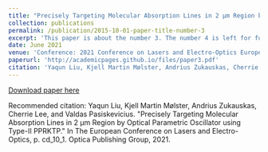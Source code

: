 ```yaml
---
title: "Precisely Targeting Molecular Absorption Lines in 2 μm Region by Optical Parametric Oscillator using Type-II PPRKTP"
collection: publications
permalink: /publication/2015-10-01-paper-title-number-3
excerpt: 'This paper is about the number 3. The number 4 is left for future work.'
date: June 2021
venue: 'Conference: 2021 Conference on Lasers and Electro-Optics Europe & European Quantum Electronics Conference (CLEO/Europe-EQEC)'
paperurl: 'http://academicpages.github.io/files/paper3.pdf'
citation: 'Yaqun Liu, Kjell Martin Mølster, Andrius Zukauskas, Cherrie Lee, and Valdas Pasiskevicius. "Precisely Targeting Molecular Absorption Lines in 2 µm Region by Optical Parametric Oscillator using Type-II PPRKTP." In The European Conference on Lasers and Electro-Optics, p. cd_10_1. Optica Publishing Group, 2021.'
---
```

[Download paper here](http://academicpages.github.io/files/paper3.pdf)

Recommended citation: Yaqun Liu, Kjell Martin Mølster, Andrius Zukauskas, Cherrie Lee, and Valdas Pasiskevicius. "Precisely Targeting Molecular Absorption Lines in 2 µm Region by Optical Parametric Oscillator using Type-II PPRKTP." In The European Conference on Lasers and Electro-Optics, p. cd_10_1. Optica Publishing Group, 2021.
